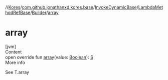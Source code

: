 //[Kores](../../../../index.md)/[com.github.jonathanxd.kores.base](../../../index.md)/[InvokeDynamicBase](../../index.md)/[LambdaMethodRefBase](../index.md)/[Builder](index.md)/[array](array.md)



# array  
[jvm]  
Content  
open override fun [array](array.md)(value: [Boolean](https://kotlinlang.org/api/latest/jvm/stdlib/kotlin/-boolean/index.html)): [S](index.md)  
More info  


See T.array

  



